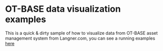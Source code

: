 # OT-BASE data visualization examples

This is a quick & dirty sample of how to visualize data from OT-BASE asset management system from Langner.com,
you can see a running examples [here](https://networkgeekstuff.com/uploadfiles/OTG/)
